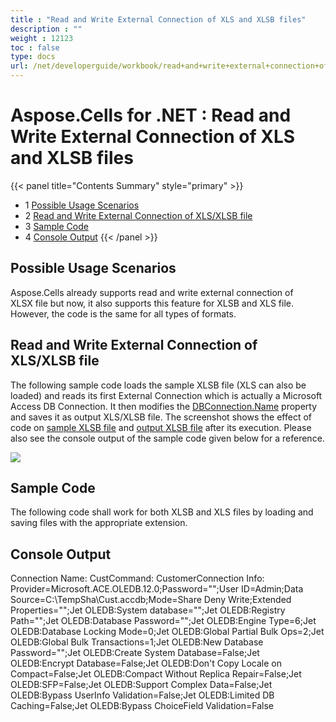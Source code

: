 ```yaml
---
title : "Read and Write External Connection of XLS and XLSB files" 
description : "" 
weight : 12123 
toc : false
type: docs
url: /net/developerguide/workbook/read+and+write+external+connection+of+xls+and+xlsb+files/
---
```


# Aspose.Cells for .NET : Read and Write External Connection of XLS and XLSB files


{{< panel title="Contents Summary" style="primary" >}}
*   1 [Possible Usage Scenarios](#possible-usage-scenarios)
*   2 [Read and Write External Connection of XLS/XLSB file](#read-and-write-external-connection-of-xls/xlsb-file)
*   3 [Sample Code](#sample-code)
*   4 [Console Output](#console-output)
{{< /panel >}}
 

## Possible Usage Scenarios

Aspose.Cells already supports read and write external connection of XLSX file but now, it also supports this feature for XLSB and XLS file. However, the code is the same for all types of formats.

## Read and Write External Connection of XLS/XLSB file

The following sample code loads the sample XLSB file (XLS can also be loaded) and reads its first External Connection which is actually a Microsoft Access DB Connection. It then modifies the [DBConnection.Name](https://apireference.aspose.com/net/cells/aspose.cells.externalconnections/externalconnection/properties/name) property and saves it as output XLS/XLSB file. The screenshot shows the effect of code on [sample XLSB file](https://docs2.aspose.com/cells/net/attachments/51479843/51740722.xlsb) and [output XLSB file](https://docs2.aspose.com/cells/net/attachments/51479843/51740723.xlsb) after its execution. Please also see the console output of the sample code given below for a reference.

![](https://docs2.aspose.com/cells/net/attachments/51479843/51740721.png)

## Sample Code

The following code shall work for both XLSB and XLS files by loading and saving files with the appropriate extension.

## Console Output

Connection Name: CustCommand: CustomerConnection Info: Provider=Microsoft.ACE.OLEDB.12.0;Password="";User ID=Admin;Data Source=C:\\TempSha\\Cust.accdb;Mode=Share Deny Write;Extended Properties="";Jet OLEDB:System database="";Jet OLEDB:Registry Path="";Jet OLEDB:Database Password="";Jet OLEDB:Engine Type=6;Jet OLEDB:Database Locking Mode=0;Jet OLEDB:Global Partial Bulk Ops=2;Jet OLEDB:Global Bulk Transactions=1;Jet OLEDB:New Database Password="";Jet OLEDB:Create System Database=False;Jet OLEDB:Encrypt Database=False;Jet OLEDB:Don't Copy Locale on Compact=False;Jet OLEDB:Compact Without Replica Repair=False;Jet OLEDB:SFP=False;Jet OLEDB:Support Complex Data=False;Jet OLEDB:Bypass UserInfo Validation=False;Jet OLEDB:Limited DB Caching=False;Jet OLEDB:Bypass ChoiceField Validation=False

